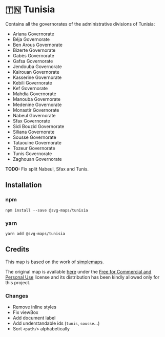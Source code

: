 # 🇹🇳 Tunisia

Contains all the governorates of the administrative divisions of Tunisia:
* Ariana Governorate
* Béja Governorate
* Ben Arous Governorate
* Bizerte Governorate
* Gabès Governorate
* Gafsa Governorate
* Jendouba Governorate
* Kairouan Governorate
* Kasserine Governorate
* Kebili Governorate
* Kef Governorate
* Mahdia Governorate
* Manouba Governorate
* Medenine Governorate
* Monastir Governorate
* Nabeul Governorate
* Sfax Governorate
* Sidi Bouzid Governorate
* Siliana Governorate
* Sousse Governorate
* Tataouine Governorate
* Tozeur Governorate
* Tunis Governorate
* Zaghouan Governorate

**TODO:** Fix split Nabeul, Sfax and Tunis.

## Installation

### npm

`npm install --save @svg-maps/tunisia`

### yarn

`yarn add @svg-maps/tunisia`

## Credits

This map is based on the work of [simplemaps](https://simplemaps.com).

The original map is available [here](https://simplemaps.com/resources/svg-tn) under the [Free for Commercial and Personal Use](https://simplemaps.com/resources/svg-license) license and its distribution has been kindly allowed only for this project.

### Changes

* Remove inline styles
* Fix viewBox
* Add document label
* Add understandable ids (`tunis`, `sousse`...)
* Sort `<path/>` alphabetically
